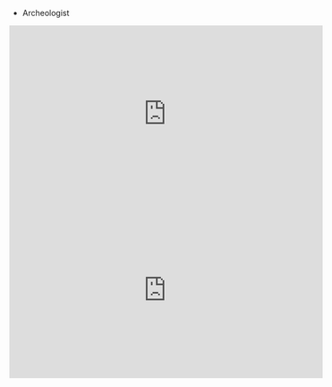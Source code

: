 - Archeologist

<iframe width="560" height="315" src="https://www.youtube.com/embed/-KvsTAQK1g4?si=ULCfvyb29mZVT9qv" title="YouTube video player" frameborder="0" allow="accelerometer; autoplay; clipboard-write; encrypted-media; gyroscope; picture-in-picture; web-share" referrerpolicy="strict-origin-when-cross-origin" allowfullscreen></iframe>
<iframe width="560" height="315" src="https://www.youtube.com/embed/-DL1_EMIw6w?si=ExbWjE1CGJ3r2Rma" title="YouTube video player" frameborder="0" allow="accelerometer; autoplay; clipboard-write; encrypted-media; gyroscope; picture-in-picture; web-share" referrerpolicy="strict-origin-when-cross-origin" allowfullscreen></iframe>
